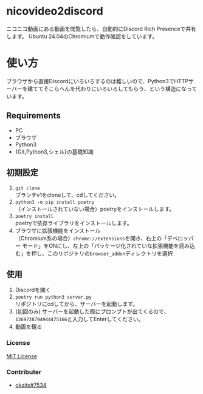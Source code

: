 # nicovideo2discord
ニコニコ動画にある動画を閲覧したら、自動的にDiscord Rich Presenceで共有します。
Ubuntu 24.04のChromiumで動作確認をしています。

# 使い方
ブラウザから直接Discordにいろいろするのは難しいので、Python3でHTTPサーバーを建ててそこらへんを代わりにいろいろしてもらう、という構造になっています。

## Requirements
* PC
* ブラウザ
* Python3
* {Git,Python3,シェル}の基礎知識

## 初期設定
1. `git clone`  
    ブランチv1をcloneして、cdしてください。
2. `python3 -m pip install poetry`  
    （インストールされていない場合）poetryをインストールします。
3. `poetry install`  
    poetryで依存ライブラリをインストールします。
4. ブラウザに拡張機能をインストール  
    （Chromium系の場合）`chrome://extensions`を開き、右上の「デベロッパー モード」をONにし、左上の「パッケージ化されていな拡張機能を読み込む」を押し、このリポジトリの`browser_addon`ディレクトリを選択

## 使用
1. Discordを開く
2. `poetry run python3 server.py`  
    リポジトリにcdしてから、サーバーを起動します。
3. (初回のみ) サーバーを起動した際にプロンプトが出てくるので、`1269728794944475166`と入力してEnterしてください。
4. 動画を観る

### License
[MIT License](LICENSE.md)
### Contributer
* [okaits#7534](https://www.okaits7534.net/)
